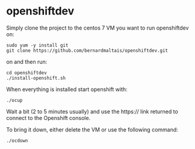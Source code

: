 # openshiftdev

Simply clone the project to the centos 7 VM you want to run openshiftdev on:

```shell
sudo yum -y install git
git clone https://github.com/bernardmaltais/openshiftdev.git
```

on and then run:

```shell
cd openshiftdev
./install-openshift.sh
```

When everything is installed start openshift with:

```shell
./ocup
```

Wait a bit (2 to 5 minutes usually) and use the https:// link returned to connect to the Openshift console.

To bring it down, either delete the VM or use the following command:

```shell
./ocdown
```
